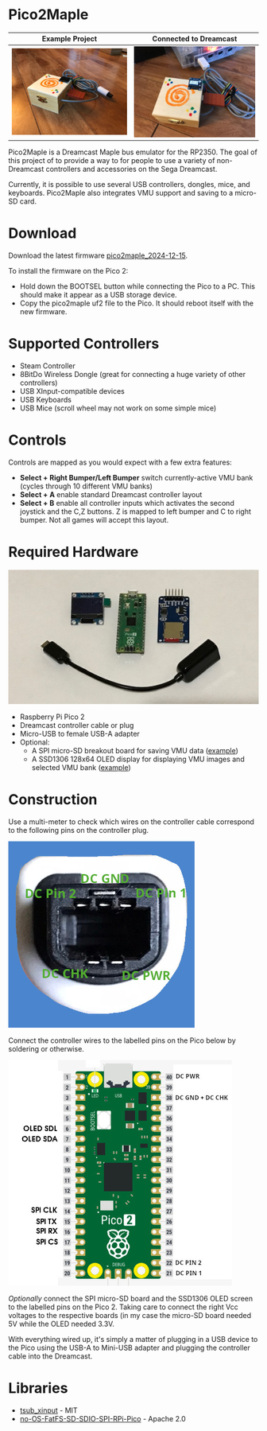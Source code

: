 # Pico2Maple

Example Project            |  Connected to Dreamcast
:-------------------------:|:-------------------------:
![Pico2Maple box](resources/images/wooden_box.jpg)  |  ![Powered on](resources/images/wooden_box_powered_on.jpg)

Pico2Maple is a Dreamcast Maple bus emulator for the RP2350. The goal of this project of to provide a way to for people to use a variety of non-Dreamcast controllers and accessories on the Sega Dreamcast.

Currently, it is possible to use several USB controllers, dongles, mice, and keyboards. Pico2Maple also integrates VMU support and saving to a micro-SD card.

# Download

Download the latest firmware [pico2maple_2024-12-15](firmware/pico2maple_2024-12-15.uf2).

To install the firmware on the Pico 2:

* Hold down the BOOTSEL button while connecting the Pico to a PC. This should make it appear as a USB storage device.
* Copy the pico2maple uf2 file to the Pico. It should reboot itself with the new firmware.

# Supported Controllers

* Steam Controller
* 8BitDo Wireless Dongle (great for connecting a huge variety of other controllers)
* USB XInput-compatible devices
* USB Keyboards
* USB Mice (scroll wheel may not work on some simple mice)

# Controls

Controls are mapped as you would expect with a few extra features:

* **Select + Right Bumper/Left Bumper** switch currently-active VMU bank (cycles through 10 different VMU banks)
* **Select + A** enable standard Dreamcast controller layout
* **Select + B** enable all controller inputs which activates the second joystick and the C,Z buttons. Z is mapped to left bumper and C to right bumper. Not all games will accept this layout. 

# Required Hardware

![Hardware needed](resources/images/hardware_components.jpg)

* Raspberry Pi Pico 2
* Dreamcast controller cable or plug
* Micro-USB to female USB-A adapter
* Optional:
  * A SPI micro-SD breakout board for saving VMU data ([example](https://www.amazon.ca/dp/B0CD79YZH6))
  * A SSD1306 128x64 OLED display for displaying VMU images and selected VMU bank ([example](https://www.amazon.ca/dp/B0751LFCZT))

# Construction

Use a multi-meter to check which wires on the controller cable correspond to the following pins on the controller plug.

![Dreamcast controller plug](resources/images/dc_controller_plug.jpg)

Connect the controller wires to the labelled pins on the Pico below by soldering or otherwise.

![Pinout on the Pico 2](resources/images/pico2maple_pinout.jpg)

*Optionally* connect the SPI micro-SD board and the SSD1306 OLED screen to the labelled pins on the Pico 2. Taking care to connect the right Vcc voltages to the respective boards (in my case the micro-SD board needed 5V while the OLED needed 3.3V.

With everything wired up, it's simply a matter of plugging in a USB device to the Pico using the USB-A to Mini-USB adapter and plugging the controller cable into the Dreamcast.

# Libraries

* [tsub_xinput](https://github.com/Ryzee119/tusb_xinput) - MIT
* [no-OS-FatFS-SD-SDIO-SPI-RPi-Pico](https://github.com/carlk3/no-OS-FatFS-SD-SDIO-SPI-RPi-Pico) - Apache 2.0
